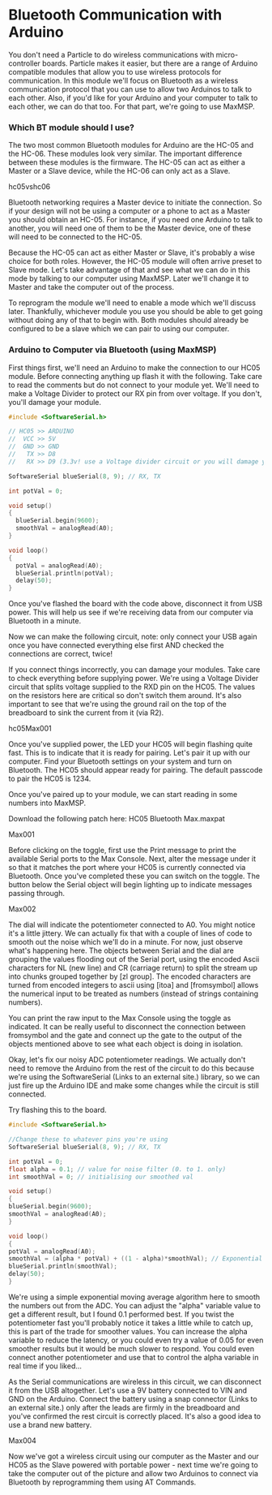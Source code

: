 # Bluetooth Communication with Arduino
You don't need a Particle to do wireless communications with micro-controller boards. Particle makes it easier, but there are a range of Arduino compatible modules that allow you to use wireless protocols for communication. In this module we'll focus on Bluetooth as a wireless communication protocol that you can use to allow two Arduinos to talk to each other. Also, if you'd like for your Arduino and your computer to talk to each other, we can do that too. For that part, we're going to use MaxMSP. 

 

### Which BT module should I use?
The two most common Bluetooth modules for Arduino are the HC-05 and the HC-06. These modules look very similar. The important difference between these modules is the firmware. The HC-05 can act as either a Master or a Slave device, while the HC-06 can only act as a Slave.

 

hc05vshc06

 

Bluetooth networking requires a Master device to initiate the connection. So if your design will not be using a computer or a phone to act as a Master you should obtain an HC-05. For instance, if you need one Arduino to talk to another, you will need one of them to be the Master device, one of these will need to be connected to the HC-05.

Because the HC-05 can act as either Master or Slave, it's probably a wise choice for both roles. However, the HC-05 module will often arrive preset to Slave mode. Let's take advantage of that and see what we can do in this mode by talking to our computer using MaxMSP. Later we'll change it to Master and take the computer out of the process.

To reprogram the module we'll need to enable a mode which we'll discuss later. Thankfully, whichever module you use you should be able to get going without doing any of that to begin with. Both modules should already be configured to be a slave which we can pair to using our computer.

 

### Arduino to Computer via Bluetooth (using MaxMSP)
First things first, we'll need an Arduino to make the connection to our HC05 module. Before connecting anything up flash it with the following. Take care to read the comments but do not connect to your module yet. We'll need to make a Voltage Divider to protect our RX pin from over voltage. If you don't, you'll damage your module. 

 
```c++
#include <SoftwareSerial.h>

// HC05 >> ARDUINO
//  VCC >> 5V
//  GND >> GND
//   TX >> D8
//   RX >> D9 (3.3v! use a Voltage divider circuit or you will damage your module)

SoftwareSerial blueSerial(8, 9); // RX, TX

int potVal = 0;

void setup()
{
  blueSerial.begin(9600);
  smoothVal = analogRead(A0);
}

void loop()
{
  potVal = analogRead(A0);
  blueSerial.println(potVal);
  delay(50);
}
``` 

Once you've flashed the board with the code above, disconnect it from USB power. This will help us see if we're receiving data from our computer via Bluetooth in a minute.

Now we can make the following circuit, note: only connect your USB again once you have connected everything else first AND checked the connections are correct, twice!

If you connect things incorrectly, you can damage your modules. Take care to check everything before supplying power. We're using a Voltage Divider circuit that splits voltage supplied to the RXD pin on the HC05. The values on the resistors here are critical so don't switch them around. It's also important to see that we're using the ground rail on the top of the breadboard to sink the current from it (via R2). 

 

 

hc05Max001

 

Once you've supplied power, the LED your HC05 will begin flashing quite fast. This is to indicate that it is ready for pairing. Let's pair it up with our computer. Find your Bluetooth settings on your system and turn on Bluetooth. The HC05 should appear ready for pairing. The default passcode to pair the HC05 is 1234.

Once you've paired up to your module, we can start reading in some numbers into MaxMSP. 

Download the following patch here: HC05 Bluetooth Max.maxpat

 

Max001

 

Before clicking on the toggle, first use the Print message to print the available Serial ports to the Max Console. Next, alter the message under it so that it matches the port where your HC05 is currently connected via Bluetooth. Once you've completed these you can switch on the toggle. The button below the Serial object will begin lighting up to indicate messages passing through.

 

Max002

 

The dial will indicate the potentiometer connected to A0. You might notice it's a little jittery. We can actually fix that with a couple of lines of code to smooth out the noise which we'll do in a minute. For now, just observe what's happening here. The objects between Serial and the dial are grouping the values flooding out of the Serial port, using the encoded Ascii characters for NL (new line) and CR (carriage return) to split the stream up into chunks grouped together by [zl group]. The encoded characters are turned from encoded integers to ascii using [itoa] and [fromsymbol] allows the numerical input to be treated as numbers (instead of strings containing numbers).

You can print the raw input to the Max Console using the toggle as indicated. It can be really useful to disconnect the connection between fromsymbol and the gate and connect up the gate to the output of the objects mentioned above to see what each object is doing in isolation.

 

Okay, let's fix our noisy ADC potentiometer readings. We actually don't need to remove the Arduino from the rest of the circuit to do this because we're using the SoftwareSerial (Links to an external site.) library, so we can just fire up the Arduino IDE and make some changes while the circuit is still connected.

Try flashing this to the board.

 
```c++
#include <SoftwareSerial.h>

//Change these to whatever pins you're using
SoftwareSerial blueSerial(8, 9); // RX, TX

int potVal = 0;
float alpha = 0.1; // value for noise filter (0. to 1. only)
int smoothVal = 0; // initialising our smoothed val

void setup()
{
blueSerial.begin(9600);
smoothVal = analogRead(A0);
}

void loop()
{
potVal = analogRead(A0);
smoothVal = (alpha * potVal) + ((1 - alpha)*smoothVal); // Exponential filter algo
blueSerial.println(smoothVal);
delay(50);
}
``` 

We're using a simple exponential moving average algorithm here to smooth the numbers out from the ADC. You can adjust the "alpha" variable value to get a different result, but I found 0.1 performed best. If you twist the potentiometer fast you'll probably notice it takes a little while to catch up, this is part of the trade for smoother values. You can increase the alpha variable to reduce the latency, or you could even try a value of 0.05 for even smoother results but it would be much slower to respond. You could even connect another potentiometer and use that to control the alpha variable in real time if you liked...

 

As the Serial communications are wireless in this circuit, we can disconnect it from the USB altogether. Let's use a 9V battery connected to VIN and GND on the Arduino. Connect the battery using a snap connector (Links to an external site.) only after the leads are firmly in the breadboard and you've confirmed the rest circuit is correctly placed. It's also a good idea to use a brand new battery.

 

Max004

 

Now we've got a wireless circuit using our computer as the Master and our HC05 as the Slave powered with portable power - next time we're going to take the computer out of the picture and allow two Arduinos to connect via Bluetooth by reprogramming them using AT Commands.

